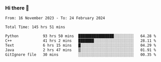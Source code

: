 ### Hi there 👋

<!--
**floyiac/floyiac** is a ✨ _special_ ✨ repository because its `README.md` (this file) appears on your GitHub profile.

Here are some ideas to get you started:

- 🔭 I’m currently working on ...
- 🌱 I’m currently learning ...
- 👯 I’m looking to collaborate on ...
- 🤔 I’m looking for help with ...
- 💬 Ask me about ...
- 📫 How to reach me: ...
- 😄 Pronouns: ...
- ⚡ Fun fact: ...
-->

<!--START_SECTION:waka-->

```txt
From: 16 November 2023 - To: 24 February 2024

Total Time: 145 hrs 51 mins

Python           93 hrs 50 mins  ████████████████░░░░░░░░░   64.28 %
C++              41 hrs 2 mins   ███████░░░░░░░░░░░░░░░░░░   28.11 %
Text             6 hrs 15 mins   █░░░░░░░░░░░░░░░░░░░░░░░░   04.29 %
Java             2 hrs 47 mins   ▒░░░░░░░░░░░░░░░░░░░░░░░░   01.91 %
GitIgnore file   30 mins         ░░░░░░░░░░░░░░░░░░░░░░░░░   00.35 %
```

<!--END_SECTION:waka-->
